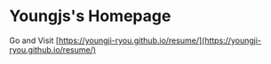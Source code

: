 # Youngjs's Homepage

Go and Visit
[https://youngji-ryou.github.io/resume/](https://youngji-ryou.github.io/resume/)
